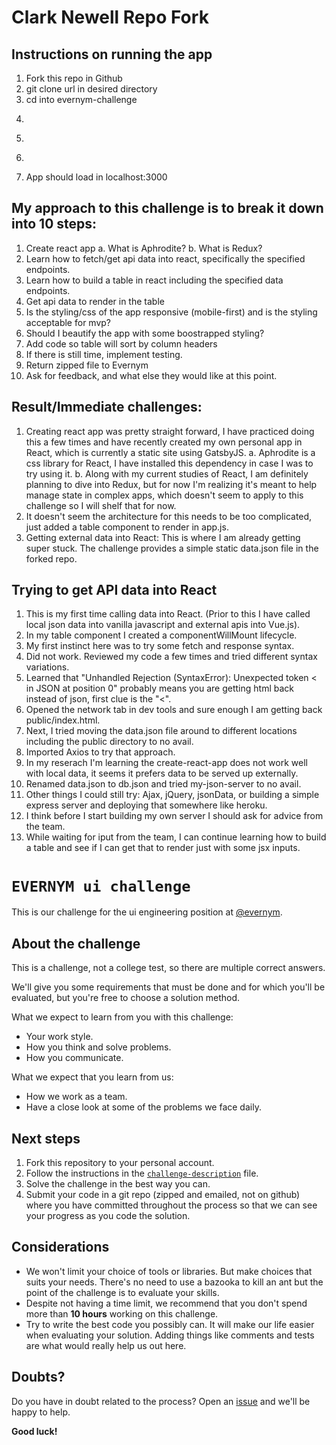 # Clark Newell Repo Fork
## Instructions on running the app

1. Fork this repo in Github
2. git clone url in desired directory
3. cd into evernym-challenge
4. ```npm install
5. ```npm install create-react-app
6. ```npm start
7. App should load in localhost:3000

## My approach to this challenge is to break it down into 10 steps:

1. Create react app
    a. What is Aphrodite?
    b. What is Redux?
2. Learn how to fetch/get api data into react, specifically the specified endpoints.
3. Learn how to build a table in react including the specified data endpoints.
4. Get api data to render in the table
5. Is the styling/css of the app responsive (mobile-first) and is the styling acceptable for mvp?
6. Should I beautify the app with some boostrapped styling?
7. Add code so table will sort by column headers
8. If there is still time, implement testing.
9. Return zipped file to Evernym
10. Ask for feedback, and what else they would like at this point.

## Result/Immediate challenges:

1. Creating react app was pretty straight forward, I have practiced doing this a few times and have recently created my own personal app in React, which is currently a static site using GatsbyJS.
    a. Aphrodite is a css library for React, I have installed this dependency in case I was to try using it.
    b. Along with my current studies of React, I am definitely planning to dive into Redux, but for now I'm realizing it's meant to help manage state in complex apps, which doesn't seem to apply to this challenge so I will shelf that for now.
2. It doesn't seem the architecture for this needs to be too complicated, just added a table component to render in app.js.
3. Getting external data into React: This is where I am already getting super stuck. The challenge provides a simple static data.json file in the forked repo.

## Trying to get API data into React
1. This is my first time calling data into React. (Prior to this I have called local json data into vanilla javascript and external apis into Vue.js).
2. In my table component I created a componentWillMount lifecycle.
3. My first instinct here was to try some fetch and response syntax.
4. Did not work. Reviewed my code a few times and tried different syntax variations.
5. Learned that "Unhandled Rejection (SyntaxError): Unexpected token < in JSON at position 0" probably means you are getting html back instead of json, first clue is the "<".
6. Opened the network tab in dev tools and sure enough I am getting back public/index.html.
7. Next, I tried moving the data.json file around to different locations including the public directory to no avail.
8. Imported Axios to try that approach. 
9. In my reserach I'm learning the create-react-app does not work well with local data, it seems it prefers data to be served up externally.
10. Renamed data.json to db.json and tried my-json-server to no avail.
11. Other things I could still try: Ajax, jQuery, jsonData, or building a simple express server and deploying that somewhere like heroku.
12. I think before I start building my own server I should ask for advice from the team.
13. While waiting for iput from the team, I can continue learning how to build a table and see if I can get that to render just with some jsx inputs.


# `EVERNYM ui challenge`

This is our challenge for the ui engineering position at [@evernym](https://github.com/evernym).

## About the challenge

This is a challenge, not a college test, so there are multiple correct answers.

We'll give you some requirements that must be done and for which you'll be evaluated, but you're free to choose a solution method.

What we expect to learn from you with this challenge:

- Your work style.
- How you think and solve problems.
- How you communicate.

What we expect that you learn from us:

- How we work as a team.
- Have a close look at some of the problems we face daily.

## Next steps

1. Fork this repository to your personal account.
2. Follow the instructions in the [`challenge-description`](/challenge-description.md) file.
3. Solve the challenge in the best way you can.
4. Submit your code in a git repo (zipped and emailed, not on github) where you have committed throughout the process so that we can see your progress as you code the solution.

## Considerations

- We won't limit your choice of tools or libraries. But make choices that suits your needs. There's no need to use a bazooka to kill an ant but the point of the challenge is to evaluate your skills.
- Despite not having a time limit, we recommend that you don't spend more than **10 hours** working on this challenge.
- Try to write the best code you possibly can. It will make our life easier when evaluating your solution. Adding things like comments and tests are what would really help us out here.

## Doubts?

Do you have in doubt related to the process? Open an [issue](https://github.com/evernym/ui-challenge/issues) and we'll be happy to help.

**Good luck!**


